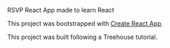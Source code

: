 RSVP React App made to learn React

This project was bootstrapped with [Create React App](https://github.com/facebookincubator/create-react-app).

This project was built following a Treehouse tutorial.
